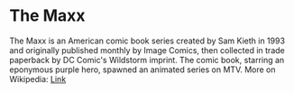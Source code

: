 # The Maxx

The Maxx is an American comic book series created by Sam Kieth in 1993 and originally published monthly by Image Comics, then collected in trade paperback by DC Comic's Wildstorm imprint. 
The comic book, starring an eponymous purple hero, spawned an animated series on MTV.
More on Wikipedia: [Link](https://en.wikipedia.org/wiki/The_Maxx)

